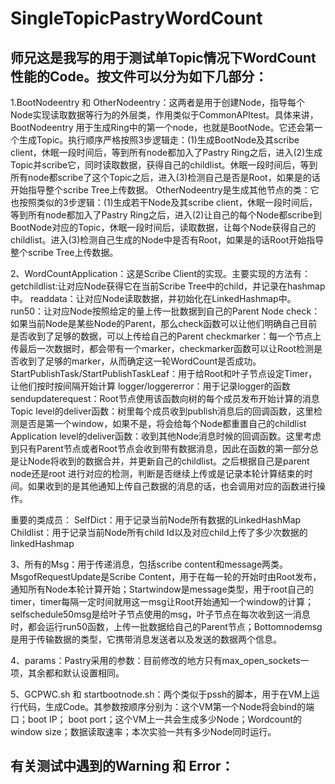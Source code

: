 # SingleTopicPastryWordCount

## 师兄这是我写的用于测试单Topic情况下WordCount性能的Code。按文件可以分为如下几部分：

1.BootNodeentry 和 OtherNodeentry：这两者是用于创建Node，指导每个Node实现读取数据等行为的外层类，作用类似于CommonAPItest。具体来讲，BootNodeentry 用于生成Ring中的第一个node，也就是BootNode。它还会第一个生成Topic。执行顺序严格按照3步逻辑走：(1)生成BootNode及其scribe client，休眠一段时间后，等到所有node都加入了Pastry Ring之后，进入(2)生成Topic并scribe它，同时读取数据，获得自己的childlist。休眠一段时间后，等到所有node都scribe了这个Topic之后，进入(3)检测自己是否是Root，如果是的话开始指导整个scribe Tree上传数据。
OtherNodeentry是生成其他节点的类：它也按照类似的3步逻辑：(1)生成若干Node及其scribe client，休眠一段时间后，等到所有node都加入了Pastry Ring之后，进入(2)让自己的每个Node都scribe到BootNode对应的Topic，休眠一段时间后，读取数据，让每个Node获得自己的childlist。进入(3)检测自己生成的Node中是否有Root，如果是的话Root开始指导整个scribe Tree上传数据。

2、WordCountApplication：这是Scribe Client的实现。主要实现的方法有：
getchildlist:让对应Node获得它在当前Scribe Tree中的child，并记录在hashmap中。
readdata：让对应Node读取数据，并初始化在LinkedHashmap中。
run50：让对应Node按照给定的量上传一批数据到自己的Parent Node
check：如果当前Node是某些Node的Parent，那么check函数可以让他们明确自己目前是否收到了足够的数据，可以上传给自己的Parent
checkmarker：每一个节点上传最后一次数据时，都会带有一个marker，checkmarker函数可以让Root检测是否收到了足够的marker，从而确定这一轮WordCount是否成功。
StartPublishTask/StartPublishTaskLeaf：用于给Root和叶子节点设定Timer，让他们按时按间隔开始计算
logger/loggererror：用于记录logger的函数
sendupdaterequest：Root节点使用该函数向树的每个成员发布开始计算的消息
Topic level的deliver函数：树里每个成员收到publish消息后的回调函数，这里检测是否是第一个window，如果不是，将会给每个Node都重置自己的childlist
Application level的deliver函数：收到其他Node消息时候的回调函数。这里考虑到只有Parent节点或者Root节点会收到带有数据消息，因此在函数的第一部分总是让Node将收到的数据合并，并更新自己的childlist。之后根据自己是parent node还是root 进行对应的检测，判断是否继续上传或是记录本轮计算结束的时间。如果收到的是其他通知上传自己数据的消息的话，也会调用对应的函数进行操作。

重要的类成员：
SelfDict：用于记录当前Node所有数据的LinkedHashMap
Childlist：用于记录当前Node所有child Id以及对应child上传了多少次数据的linkedHashmap

3、所有的Msg：用于传递消息，包括scribe content和message两类。MsgofRequestUpdate是Scribe Content，用于在每一轮的开始时由Root发布，通知所有Node本轮计算开始；Startwindow是message类型，用于root自己的timer，timer每隔一定时间就用这一msg让Root开始通知一个window的计算；selfschedule50msg是给叶子节点使用的msg，叶子节点在每次收到这一消息时，都会运行run50函数，上传一批数据给自己的Parent节点；Bottomnodemsg是用于传输数据的类型，它携带消息发送者以及发送的数据两个信息。

4、params：Pastry采用的参数：目前修改的地方只有max_open_sockets一项，其余都和默认设置相同。

5、GCPWC.sh 和 startbootnode.sh：两个类似于pssh的脚本，用于在VM上运行代码，生成Code。其参数按顺序分别为：这个VM第一个Node将会bind的端口；boot IP； boot port；这个VM上一共会生成多少Node；Wordcount的window size；数据读取速率；本次实验一共有多少Node同时运行。

## 有关测试中遇到的Warning 和 Error：
